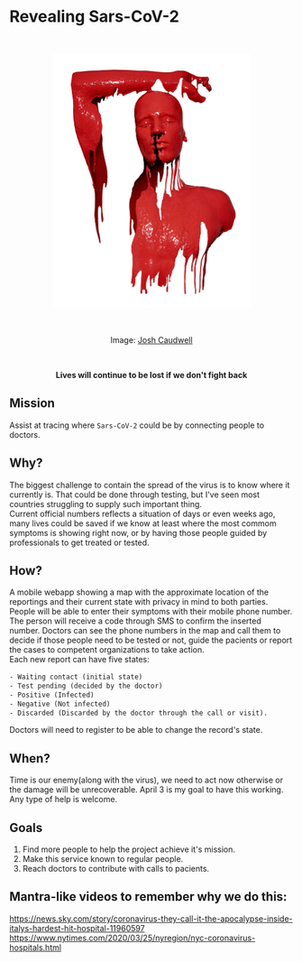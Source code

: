 # Revealing Sars-CoV-2

<br />
<p align="center">
  <img width="353" height="450" src="./JoshCaudwell.jpg?sanitize=true"
  alt="JoshCaudwell art" />
</p>
<br />
<p align="center">
  Image: <a href="https://www.joshcaudwell.com/">Josh Caudwell</a>
</p>
<br />
<p align="center">
  <strong>
  Lives will continue to be lost if we don't fight back
  </strong>
</p>

## Mission

Assist at tracing where `Sars-CoV-2` could be by connecting people to doctors.

## Why?

The biggest challenge to contain the spread of the virus is to know where it
currently is. That could be done through testing, but I've seen most countries
struggling to supply such important thing.  
Current official numbers reflects a situation of days or even weeks ago, many
lives could be saved if we know at least where the most commom symptoms is
showing right now, or by having those people guided by professionals to get
treated or tested.

## How?

A mobile webapp showing a map with the approximate location of the reportings
and their current state with privacy in mind to both parties.  
People will be able to enter their symptoms with their mobile phone number.
The person will receive a code through SMS to confirm the inserted number.
Doctors can see the phone numbers in the map and call them to decide if those
people need to be tested or not, guide the pacients or report the cases to 
competent organizations to take action.  
Each new report can have five states:

    - Waiting contact (initial state)
    - Test pending (decided by the doctor)
    - Positive (Infected)
    - Negative (Not infected)
    - Discarded (Discarded by the doctor through the call or visit).

Doctors will need to register to be able to change the record's state.

## When?

Time is our enemy(along with the virus), we need to act now otherwise or the
damage will be unrecoverable. April 3 is my goal to have this working.  
Any type of help is welcome.

## Goals

1. Find more people to help the project achieve it's mission.
2. Make this service known to regular people.
3. Reach doctors to contribute with calls to pacients.

## Mantra-like videos to remember why we do this:

https://news.sky.com/story/coronavirus-they-call-it-the-apocalypse-inside-italys-hardest-hit-hospital-11960597
https://www.nytimes.com/2020/03/25/nyregion/nyc-coronavirus-hospitals.html

